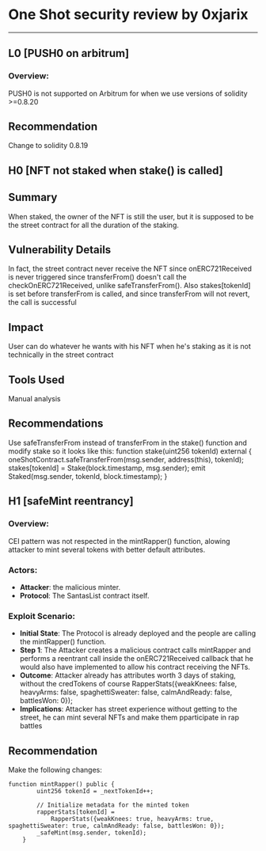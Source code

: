 # One Shot security review by 0xjarix
---

## L0 [PUSH0 on arbitrum]

### Overview:
PUSH0 is not supported on Arbitrum for when we use versions of solidity >=0.8.20

## Recommendation
Change to solidity 0.8.19

## H0 [NFT not staked when stake() is called]

## Summary
When staked, the owner of the NFT is still the user, but it is supposed to be the street contract for all the duration of the staking.

## Vulnerability Details
In fact, the street contract never receive the NFT since onERC721Received is never triggered since transferFrom() doesn't call the checkOnERC721Received, unlike safeTransferFrom(). Also stakes[tokenId] is set before transferFrom is called, and since transferFrom will not revert, the call is successful


## Impact
User can do whatever he wants with his NFT when he's staking as it is not technically in the street contract

## Tools Used
Manual analysis

## Recommendations
Use safeTransferFrom instead of transferFrom in the stake() function and modify stake so it looks like this:
function stake(uint256 tokenId) external {
        oneShotContract.safeTransferFrom(msg.sender, address(this), tokenId);
        stakes[tokenId] = Stake(block.timestamp, msg.sender);
        emit Staked(msg.sender, tokenId, block.timestamp);
    }

## H1 [safeMint reentrancy]

### Overview:
CEI pattern was not respected in the mintRapper() function, alowing attacker to mint several tokens with better default attributes.

### Actors:
- **Attacker**: the malicious minter.
- **Protocol**: The SantasList contract itself.

### Exploit Scenario:
- **Initial State**: The Protocol is already deployed and the people are calling the mintRapper() function.
- **Step 1**: The Attacker creates a malicious contract calls mintRapper and performs a reentrant call inside the onERC721Received callback that he would also have implemented to allow his contract receiving the NFTs.
- **Outcome**: Attacker already has attributes worth 3 days of staking, without the credTokens of course
  RapperStats({weakKnees: false, heavyArms: false, spaghettiSweater: false, calmAndReady: false, battlesWon: 0});
- **Implications**: Attacker has street experience without getting to the street, he can mint several NFTs and make them pparticipate in rap battles

## Recommendation

Make the following changes:
```
function mintRapper() public {
        uint256 tokenId = _nextTokenId++;

        // Initialize metadata for the minted token
        rapperStats[tokenId] =
            RapperStats({weakKnees: true, heavyArms: true, spaghettiSweater: true, calmAndReady: false, battlesWon: 0});
        _safeMint(msg.sender, tokenId);
    }
```
